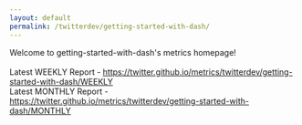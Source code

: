 ```yaml
---
layout: default
permalink: /twitterdev/getting-started-with-dash/
---
```

Welcome to getting-started-with-dash's metrics homepage!
<br><br>
Latest WEEKLY Report - <a href="https://twitter.github.io/metrics/twitterdev/getting-started-with-dash/WEEKLY">https://twitter.github.io/metrics/twitterdev/getting-started-with-dash/WEEKLY</a>
<br>
Latest MONTHLY Report - <a href="https://twitter.github.io/metrics/twitterdev/getting-started-with-dash/MONTHLY">https://twitter.github.io/metrics/twitterdev/getting-started-with-dash/MONTHLY</a>
<br>
